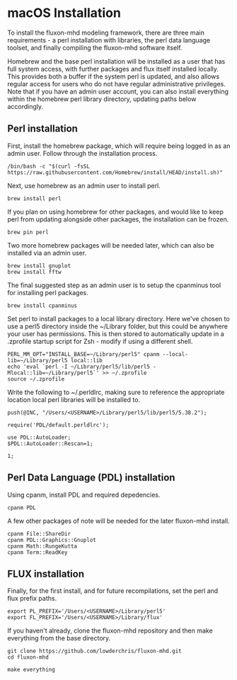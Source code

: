 # macOS Installation

To install the fluxon-mhd modeling framework, there are three main requirements - a perl installation with libraries, the perl data language toolset, and finally compiling the fluxon-mhd software itself.

Homebrew and the base perl installation will be installed as a user that has full system access, with further packages and flux itself installed locally. This provides both a buffer if the system perl is updated, and also allows regular access for users who do not have regular administrative privileges. Note that if you have an admin user account, you can also install everything within the homebrew perl library directory, updating paths below accordingly.

## Perl installation

First, install the homebrew package, which will require being logged in as an admin user. Follow through the installation process.
```shell
/bin/bash -c "$(curl -fsSL https://raw.githubusercontent.com/Homebrew/install/HEAD/install.sh)"
```

Next, use homebrew as an admin user to install perl.
```shell
brew install perl
```

If you plan on using homebrew for other packages, and would like to keep perl from updating alongside other packages, the installation can be frozen.
```shell
brew pin perl
```

Two more homebrew packages will be needed later, which can also be installed via an admin user.
```shell
brew install gnuplot
brew install fftw
```

The final suggested step as an admin user is to setup the cpanminus tool for installing perl packages.
```shell
brew install cpanminus
```

Set perl to install packages to a local library directory. Here we've chosen to use a perl5 directory inside the ~/Library folder, but this could be anywhere your user has permissions. This is then stored to automatically update in a .zprofile startup script for Zsh - modify if using a different shell.
```shell
PERL_MM_OPT="INSTALL_BASE=~/Library/perl5" cpanm --local-lib=~/Library/perl5 local::lib
echo 'eval `perl -I ~/Library/perl5/lib/perl5 -Mlocal::lib=~/Library/perl5`' >> ~/.zprofile
source ~/.zprofile
```

Write the following to ~/.perldlrc, making sure to reference the appropriate location local perl libraries will be installed to.
```shell
push(@INC, "/Users/<USERNAME>/Library/perl5/lib/perl5/5.38.2");

require('PDL/default.perldlrc');

use PDL::AutoLoader;
$PDL::AutoLoader::Rescan=1;

1;

```

## Perl Data Language (PDL) installation

Using cpanm, install PDL and required depedencies.
```shell
cpanm PDL
```

A few other packages of note will be needed for the later fluxon-mhd install.
```shell
cpanm File::ShareDir
cpanm PDL::Graphics::Gnuplot
cpanm Math::RungeKutta
cpanm Term::ReadKey
```

## FLUX installation

Finally, for the first install, and for future recompilations, set the perl and flux prefix paths.
```shell
export PL_PREFIX='/Users/<USERNAME>/Library/perl5'
export FL_PREFIX='/Users/<USERNAME>/Library/flux'
```

If you haven't already, clone the fluxon-mhd repository and then make everything from the base directory.
```shell
git clone https://github.com/lowderchris/fluxon-mhd.git
cd fluxon-mhd

make everything
```
